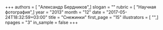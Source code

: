 +++
authors = [ "Александр Бердников",]
slogan = ""
rubric = [ "Научная фотография",]
year = "2013"
month = "12"
date = "2017-05-24T18:32:59+03:00"
title = "Снежинки"
first_page = "15"
illustrators = [ "",]
npages = "3"
in_sample = false
+++
